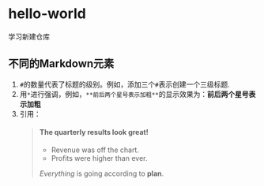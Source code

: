 # hello-world
学习新建仓库
## 不同的Markdown元素
1. `#`的数量代表了标题的级别。例如，添加三个`#`表示创建一个三级标题.
2. 用`*`进行强调，例如，`**前后两个星号表示加粗**`的显示效果为：**前后两个星号表示加粗**
3. 引用：
    > #### The quarterly results look great!
    >
    > - Revenue was off the chart.
    > - Profits were higher than ever.
    >
    >  *Everything* is going according to **plan**.
